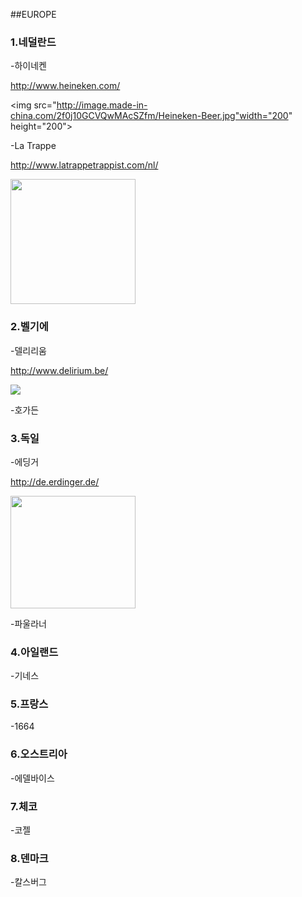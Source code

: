 
##EUROPE
### 1.네덜란드
-하이네켄

<http://www.heineken.com/>

<img src="http://image.made-in-china.com/2f0j10GCVQwMAcSZfm/Heineken-Beer.jpg"width="200" height="200">
</img>

-La Trappe

<http://www.latrappetrappist.com/nl/>

<img src="http://cdn.shopify.com/s/files/1/0170/5986/products/LaTrappe-33-4x-box-1_1024x1024.jpg?v=1426028049" width="200" height="200"></img>

### 2.벨기에
-델리리움

<http://www.delirium.be/>

<img src="http://cfile10.uf.tistory.com/image/211D3F4F56EA8D6521FBBE"/>

-호가든


### 3.독일
-에딩거 

<http://de.erdinger.de/>

<img src="https://alesincomparison.files.wordpress.com/2011/01/erdinger-weissbier.jpg" width="200" height="180"></img>

-파울라너


### 4.아일랜드
-기네스

### 5.프랑스
-1664

### 6.오스트리아
-에델바이스

### 7.체코
-코젤

### 8.덴마크
-칼스버그
